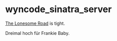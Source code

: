 wyncode_sinatra_server
======================

<a href="http://www.youtube.com/watch?v=GAB-Wnj0Xtc">The Lonesome Road</a> is tight.


Dreimal hoch für Frankie Baby.
